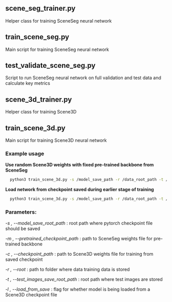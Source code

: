 ## scene_seg_trainer.py

Helper class for training SceneSeg neural network

## train_scene_seg.py

Main script for training SceneSeg neural network

## test_validate_scene_seg.py

Script to run SceneSeg neural network on full validation and test data and calculate key metrics

## scene_3d_trainer.py

Helper class for training Scene3D

## train_scene_3d.py

Main script for training Scene3D neural network

### Example usage

**Use random Scene3D weights with fixed pre-trained backbone from SceneSeg**

```bash
  python3 train_scene_3d.py -s /model_save_path -r /data_root_path -t /test_images_save_path -m /path_to_SceneSeg_network_weights.pth
```

**Load network from checkpoint saved during earlier stage of training**

```bash
  python3 train_scene_3d.py -s /model_save_path -r /data_root_path -t /test_images_save_path -l  -c /path_to_Scene3D_saved_network_weights.pth
```
### Parameters:

*-s , --model_save_root_path* : root path where pytorch checkpoint file should be saved

*-m , --pretrained_checkpoint_path* : path to SceneSeg weights file for pre-trained backbone

*-c , --checkpoint_path* : path to Scene3D weights file for training from saved checkpoint

*-r , --root* : path to folder where data training data is stored

*-t , --test_images_save_root_path* : root path where test images are stored

*-l , --load_from_save* : flag for whether model is being loaded from a Scene3D checkpoint file
